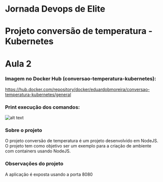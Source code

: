 # Jornada Devops de Elite
# Projeto conversão de temperatura - Kubernetes
# Aula 2

### Imagem no Docker Hub (conversao-temperatura-kubernetes): 
<a href="https://hub.docker.com/repository/docker/eduardobmoreira/conversao-temperatura-kubernetes/general">https://hub.docker.com/repository/docker/eduardobmoreira/conversao-temperatura-kubernetes/general</a>

### Print execução dos comandos:
![alt text](http://ebmimoveis.com/arquivos/print-conversao-temperatura-kubernetes.png)

### Sobre o projeto
O projeto conversão de temperatura é um projeto desenvolvido em NodeJS. O projeto tem como objetivo ser um exemplo para a criação de ambiente com containers usando NodeJS.

### Observações do projeto
A aplicação é exposta usando a porta 8080

### 

